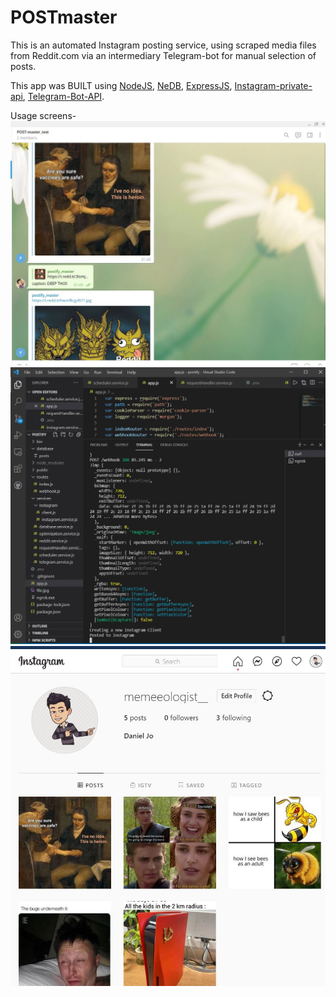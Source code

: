 # POSTmaster

This is an automated Instagram posting service, using scraped media files from Reddit.com via an intermediary Telegram-bot for manual selection of posts. 

This app was BUILT using [NodeJS](https://nodejs.org/en/), [NeDB](https://github.com/louischatriot/nedb), [ExpressJS](http://expressjs.com/), [Instagram-private-api](https://github.com/dilame/instagram-private-api), [Telegram-Bot-API](https://core.telegram.org/bots/api).

Usage screens- 
![Test Image 1](./group.JPG)
![Test Image 2](./inaction.JPG)
![Test Image 3](./page.JPG)
